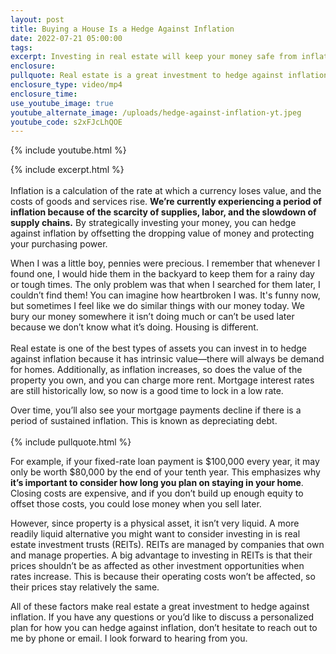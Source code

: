 ```yaml
---
layout: post
title: Buying a House Is a Hedge Against Inflation
date: 2022-07-21 05:00:00
tags:
excerpt: Investing in real estate will keep your money safe from inflation.
enclosure:
pullquote: Real estate is a great investment to hedge against inflation.
enclosure_type: video/mp4
enclosure_time:
use_youtube_image: true
youtube_alternate_image: /uploads/hedge-against-inflation-yt.jpeg
youtube_code: s2xFJcLhQOE
---
```

{% include youtube.html %}

{% include excerpt.html %}<br><br>Inflation is a calculation of the rate at which a currency loses value, and the costs of goods and services rise. **We’re currently experiencing a period of inflation because of the scarcity of supplies, labor, and the slowdown of supply chains.** By strategically investing your money, you can hedge against inflation by offsetting the dropping value of money and protecting your purchasing power.

When I was a little boy, pennies were precious. I remember that whenever I found one, I would hide them in the backyard to keep them for a rainy day or tough times. The only problem was that when I searched for them later, I couldn’t find them\! You can imagine how heartbroken I was. It's funny now, but sometimes I feel like we do similar things with our money today. We bury our money somewhere it isn’t doing much or can’t be used later because we don’t know what it’s doing. Housing is different.<br><br>Real estate is one of the best types of assets you can invest in to hedge against inflation because it has intrinsic value—there will always be demand for homes. Additionally, as inflation increases, so does the value of the property you own, and you can charge more rent. Mortgage interest rates are still historically low, so now is a good time to lock in a low rate.

Over time, you’ll also see your mortgage payments decline if there is a period of sustained inflation. This is known as depreciating debt.&nbsp;<br><br>{% include pullquote.html %}

For example, if your fixed-rate loan payment is $100,000 every year, it may only be worth $80,000 by the end of your tenth year. This emphasizes why **it’s important to consider how long you plan on staying in your home**. Closing costs are expensive, and if you don’t build up enough equity to offset those costs, you could lose money when you sell later.

However, since property is a physical asset, it isn’t very liquid. A more readily liquid alternative you might want to consider investing in is real estate investment trusts (REITs). REITs are managed by companies that own and manage properties. A big advantage to investing in REITs is that their prices shouldn’t be as affected as other investment opportunities when rates increase. This is because their operating costs won’t be affected, so their prices stay relatively the same.

All of these factors make real estate a great investment to hedge against inflation. If you have any questions or you’d like to discuss a personalized plan for how you can hedge against inflation, don’t hesitate to reach out to me by phone or email. I look forward to hearing from you.
